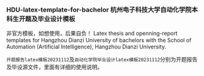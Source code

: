 ### HDU-latex-template-for-bachelor 杭州电子科技大学自动化学院本科生开题及毕业设计模板
非官方模板，如想使用，后果自负！
 Latex thesis and openning-report templates for Hangzhou Dianzi University of bachelors with the School of Automation (Artificial Intelligence), Hangzhou Dianzi University.

``开题报告latex模板20231112``及``自动化学院毕业设计latex模板20231112``分别为开题报告及毕设源文件，里面有详细的使用说明。